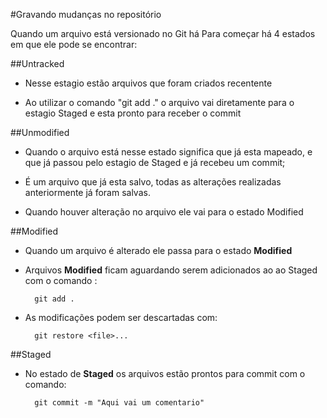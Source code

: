 #Gravando mudanças no repositório

Quando um arquivo está versionado no Git há Para começar há 4 estados em que ele pode se encontrar:

##Untracked

- Nesse estagio estão arquivos que foram criados recentente

- Ao utilizar o comando "git add ." o arquivo vai diretamente para o estagio Staged e esta pronto para receber o commit

##Unmodified

- Quando o arquivo está nesse estado significa que já esta mapeado, e que já passou pelo estagio de Staged e já recebeu um commit;

- É um arquivo que já esta salvo, todas as alterações realizadas anteriormente já foram salvas.

- Quando houver alteração no arquivo ele vai para o estado Modified

##Modified

- Quando um arquivo é alterado ele passa para o estado **Modified** 

- Arquivos **Modified**  ficam aguardando serem adicionados ao ao Staged com o comando :

        git add .

- As modificações podem ser descartadas com:

        git restore <file>...


##Staged

- No estado de **Staged** os arquivos estão prontos para commit com o comando:

        git commit -m "Aqui vai um comentario"

